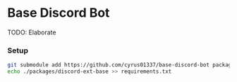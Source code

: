 # Base Discord Bot
TODO: Elaborate

### Setup
```sh
git submodule add https://github.com/cyrus01337/base-discord-bot packages/discord-ext-base
echo ./packages/discord-ext-base >> requirements.txt
```
